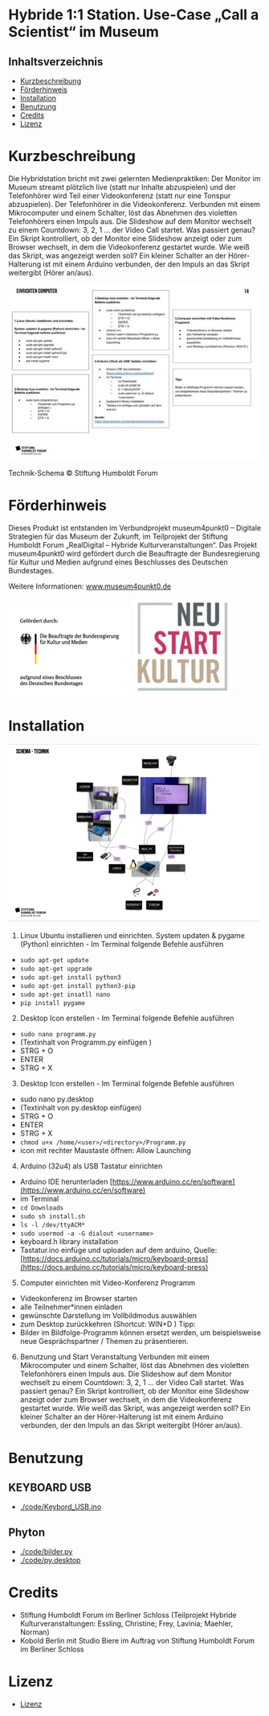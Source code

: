 # Hybride 1:1 Station. Use-Case „Call a Scientist“ im Museum

## Inhaltsverzeichnis
* [Kurzbeschreibung](#Kurzbeschreibung) 
* [Förderhinweis](#Förderhinweis)
* [Installation](#Installation)
* [Benutzung](#Benutzung)
* [Credits](#Credits)
* [Lizenz](#Lizenz)
 
 
# Kurzbeschreibung
Die Hybridstation bricht mit zwei gelernten Medienpraktiken: 
Der Monitor im Museum streamt plötzlich live (statt nur Inhalte abzuspielen) und der Telefonhörer wird Teil einer Videokonferenz (statt nur eine Tonspur abzuspielen). Der Telefonhörer in die Videokonferenz. Verbunden mit einem Mikrocomputer und einem Schalter, löst das Abnehmen des violetten Telefonhörers einen Impuls aus. Die Slideshow auf dem Monitor wechselt zu einem Countdown: 3, 2, 1 … der Video Call startet. Was passiert genau?  Ein Skript kontrolliert, ob der Monitor eine Slideshow anzeigt oder zum Browser wechselt, in dem die Videokonferenz gestartet wurde. Wie weiß das Skript, was angezeigt werden soll? Ein kleiner Schalter an der Hörer-Halterung ist mit einem Arduino verbunden, der den Impuls an das Skript weitergibt (Hörer an/aus).

![Technik-Schema](./img/picture1.jpg)

Technik-Schema © Stiftung Humboldt Forum 
 
# Förderhinweis
Dieses Produkt ist entstanden im Verbundprojekt museum4punkt0 – Digitale Strategien für das Museum der Zukunft, im Teilprojekt der Stiftung Humboldt Forum „RealDigital – Hybride Kulturveranstaltungen“. 
Das Projekt museum4punkt0 wird gefördert durch die Beauftragte der Bundesregierung für Kultur und Medien aufgrund eines Beschlusses des Deutschen Bundestages. 

Weitere Informationen: www.museum4punkt0.de

![alt text](https://github.com/museum4punkt0/media_storage/blob/2c46af6cb625a2560f39b01ecb8c4c360733811c/BKM_Fz_2017_Web_de.gif) ![alt text](https://github.com/museum4punkt0/media_storage/blob/e87f37973c3d91e2762d74d51bed81de5026e06e/BKM_Neustart_Kultur_Wortmarke_pos_RGB_RZ_web.jpg)


# Installation
![Einrichten Computer](./img/picture2.png)

1. Linux Ubuntu installieren und einrichten.
 System updaten & pygame (Python) einrichten - Im Terminal folgende Befehle ausführen
 - `sudo apt-get update`
 - `sudo apt-get upgrade`
 - `sudo apt-get install python3`
 - `sudo apt-get install python3-pip`
 - `sudo apt-get insatll nano`
 - `pip install pygame`
2. Desktop Icon erstellen - Im Terminal folgende Befehle ausführen
 - `sudo nano programm.py`
  - (Textinhalt von Programm.py einfügen )
  - STRG + O
  - ENTER
  - STRG + X
3. Desktop Icon erstellen - Im Terminal folgende Befehle ausführen
 - sudo nano py.desktop
  - (Textinhalt von py.desktop einfügen)
  - STRG + O
  - ENTER
  - STRG + X
 - `chmod u+x /home/<user>/<directory>/Programm.py`
 - icon mit rechter Maustaste öffnen:  Allow Launching
4. Arduino (32u4) als USB Tastatur einrichten
 - Arduino IDE herunterladen [https://www.arduino.cc/en/software](https://www.arduino.cc/en/software)
 - im Terminal
  - `cd Downloads`
  - `sudo sh install.sh`
  - `ls -l /dev/ttyACM*`
  - `sudo usermod -a -G dialout <username>`
 - keyboard.h library installation
 - Tastatur.ino einfüge und uploaden auf dem arduino, Quelle: [https://docs.arduino.cc/tutorials/micro/keyboard-press](https://docs.arduino.cc/tutorials/micro/keyboard-press)
5. Computer einrichten mit Video-Konferenz Programm
 - Videokonferenz im Browser starten 
 - alle Teilnehmer*innen einladen 
 - gewünschte Darstellung im Vollbildmodus auswählen
 - zum Desktop zurückkehren (Shortcut: WIN+D )
 Tipp:
 - Bilder im Bildfolge-Programm können ersetzt werden, um beispielsweise neue Gesprächspartner / Themen zu präsentieren.
6. Benutzung und Start Veranstaltung
Verbunden mit einem Mikrocomputer und einem Schalter, löst das Abnehmen des violetten Telefonhörers einen Impuls aus. Die Slideshow auf dem Monitor wechselt zu einem Countdown: 3, 2, 1 … der Video Call startet. Was passiert genau?  Ein Skript kontrolliert, ob der Monitor eine Slideshow anzeigt oder zum Browser wechselt, in dem die Videokonferenz gestartet wurde. Wie weiß das Skript, was angezeigt werden soll? Ein kleiner Schalter an der Hörer-Halterung ist mit einem Arduino verbunden, der den Impuls an das Skript weitergibt (Hörer an/aus).  

# Benutzung

## KEYBOARD USB
- [./code/Keybord_USB.ino](./code/Keybord_USB.ino)

## Phyton 
- [./code/bilder.py](./code/bilder.py)
- [./code/py.desktop](./code/py.desktop)

# Credits
- Stiftung Humboldt Forum im Berliner Schloss (Teilprojekt Hybride Kulturveranstaltungen: Essling, Christine; Frey, Lavinia; Maehler, Norman)
- Kobold Berlin mit Studio Biere im Auftrag von Stiftung Humboldt Forum im Berliner Schloss

# Lizenz
- [Lizenz](./LICENSE)
